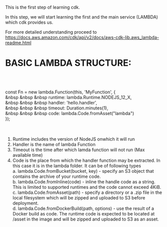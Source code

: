 This is the first step of learning cdk.

In this step, we will start learning the first and the main service (LAMBDA) which cdk provides us.

For more detailed understanding proceed to https://docs.aws.amazon.com/cdk/api/v2/docs/aws-cdk-lib.aws_lambda-readme.html

<h1>BASIC LAMBDA STRUCTURE:</h2><br/><br/>

const Fn = new lambda.Function(this, 'MyFunction', { <br/>
&nbsp &nbsp &nbsp runtime: lambda.Runtime.NODEJS_12_X,<br/>
&nbsp &nbsp &nbsp handler: 'hello.handler',<br/>
&nbsp &nbsp &nbsp timeout: Duration.minutes(1),<br/>
&nbsp &nbsp &nbsp code: lambda.Code.fromAsset("lambda") <br/>
});<br/><br/><br/>

1. Runtime includes the version of NodeJS onwhich it will run <br/>
2. Handler is the name of lambda Function <br/>
3. Timeout is the time after which lamda function will not run (Max available time) <br/>
4. Code is the place from which the handler function may be extracted. In this case it is in the lambda folder. It can be of following types <br/>
   a. lambda.Code.fromBucket(bucket, key) - specify an S3 object that contains the archive of your runtime code. <br/>
   b. lambda.Code.fromInline(code) - inline the handle code as a string. This is limited to supported runtimes and the code cannot exceed 4KiB.<br/>
   c. lambda.Code.fromAsset(path) - specify a directory or a .zip file in the local filesystem which will be zipped and uploaded to S3 before deployment.<br/>
   d. lambda.Code.fromDockerBuild(path, options) - use the result of a Docker build as code. The runtime code is expected to be located at /asset in the image and          will be zipped and uploaded to S3 as an asset.<br/>



